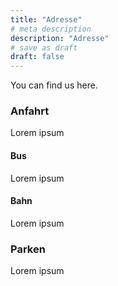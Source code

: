 ```yaml
---
title: "Adresse"
# meta description
description: "Adresse"
# save as draft
draft: false
---
```


You can find us here.

### Anfahrt
Lorem ipsum 

#### Bus
Lorem ipsum 

#### Bahn
Lorem ipsum 

### Parken
Lorem ipsum 
